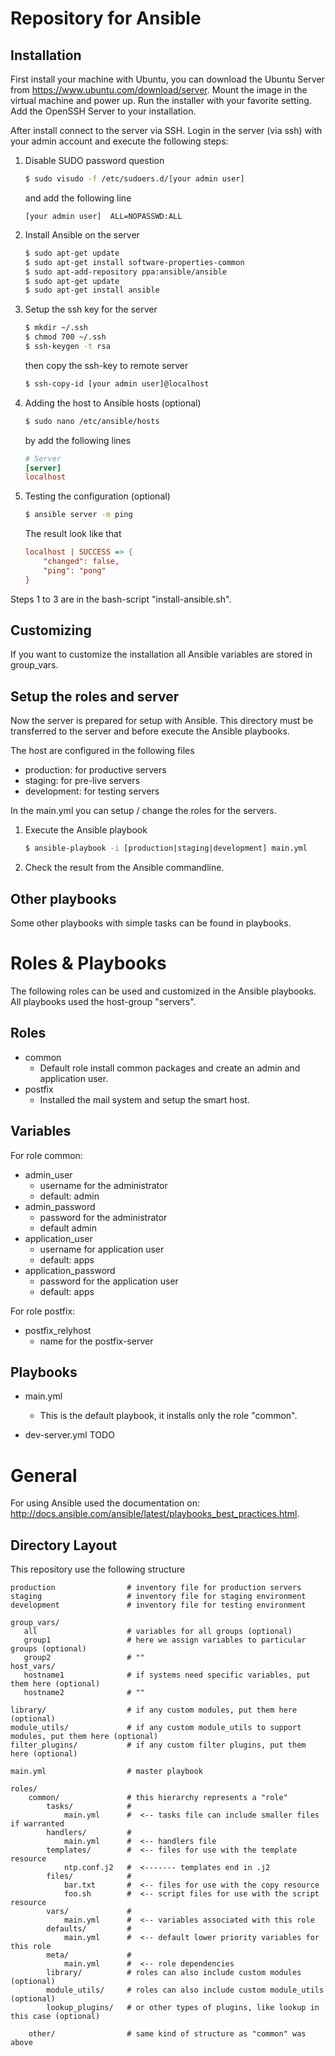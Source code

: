 # Repository for Ansible

## Installation
First install your machine with Ubuntu, you can download the Ubuntu Server from https://www.ubuntu.com/download/server. 
Mount the image in the virtual machine and power up. Run the installer with your favorite setting. Add the OpenSSH Server
to your installation. 

After install connect to the server via SSH.
Login in the server (via ssh) with your admin account and execute the following steps: 

1. Disable SUDO password question

    ```bash
    $ sudo visudo -f /etc/sudoers.d/[your admin user]
    ```
    and add the following line
    ``` 
    [your admin user]  ALL=NOPASSWD:ALL
    ```

1. Install Ansible on the server
    
    ```bash
    $ sudo apt-get update
    $ sudo apt-get install software-properties-common
    $ sudo apt-add-repository ppa:ansible/ansible
    $ sudo apt-get update
    $ sudo apt-get install ansible
    ```

1. Setup the ssh key for the server
    
    ```bash
    $ mkdir ~/.ssh
    $ chmod 700 ~/.ssh
    $ ssh-keygen -t rsa
	```
    
    then copy the ssh-key to remote server
    ```bash
    $ ssh-copy-id [your admin user]@localhost
    ```

1. Adding the host to Ansible hosts (optional)
    ```bash
    $ sudo nano /etc/ansible/hosts
    ```
    by add the following lines
    ```ini
    # Server
    [server]
    localhost
    ```

1. Testing the configuration (optional)
    ```bash
    $ ansible server -m ping
    ```
    The result look like that
    ```ini
    localhost | SUCCESS => {
        "changed": false,
        "ping": "pong"
    }
    ```

Steps 1 to 3 are in the bash-script "install-ansible.sh".

## Customizing

If you want to customize the installation all Ansible variables are stored in
group_vars.

## Setup the roles and server

Now the server is prepared for setup with Ansible. This directory must be transferred
to the server and before execute the Ansible playbooks.

The host are configured in the following files 
 - production: for productive servers
 - staging: for pre-live servers
 - development: for testing servers
 
In the main.yml you can setup / change the roles for the servers.

1. Execute the Ansible playbook
    ```bash
    $ ansible-playbook -i [production|staging|development] main.yml
    ```

1. Check the result from the Ansible commandline.

## Other playbooks

Some other playbooks with simple tasks can be found in playbooks.

# Roles & Playbooks

The following roles can be used and customized in the Ansible playbooks. All playbooks used the host-group "servers".

## Roles

 - common
 	- Default role install common packages and create an admin and application user.
 - postfix
 	- Installed the mail system and setup the smart host.

## Variables

For role common:
 - admin_user
 	- username for the administrator
 	- default: admin
 - admin_password
 	- password for the administrator
 	- default admin
 - application_user
 	- username for application user
 	- default: apps
 - application_password
 	- password for the application user
 	- default: apps

For role postfix:
 - postfix_relyhost
 	- name for the postfix-server

## Playbooks

 - main.yml
 	- This is the default playbook, it installs only the role "common".

 - dev-server.yml
   TODO


# General

For using Ansible used the documentation on: http://docs.ansible.com/ansible/latest/playbooks_best_practices.html.

## Directory Layout

This repository use the following structure

	production                # inventory file for production servers
	staging                   # inventory file for staging environment
	development				  # inventory file for testing environment

	group_vars/
	   all                    # variables for all groups (optional)
	   group1                 # here we assign variables to particular groups (optional)
	   group2                 # ""
	host_vars/
	   hostname1              # if systems need specific variables, put them here (optional)
	   hostname2              # ""

	library/                  # if any custom modules, put them here (optional)
	module_utils/             # if any custom module_utils to support modules, put them here (optional)
	filter_plugins/           # if any custom filter plugins, put them here (optional)

	main.yml                  # master playbook

	roles/
	    common/               # this hierarchy represents a "role"
	        tasks/            # 
	            main.yml      #  <-- tasks file can include smaller files if warranted
	        handlers/         #
	            main.yml      #  <-- handlers file
	        templates/        #  <-- files for use with the template resource
	            ntp.conf.j2   #  <------- templates end in .j2
	        files/            #
	            bar.txt       #  <-- files for use with the copy resource
	            foo.sh        #  <-- script files for use with the script resource
	        vars/             #
	            main.yml      #  <-- variables associated with this role
	        defaults/         #
	            main.yml      #  <-- default lower priority variables for this role
	        meta/             #
	            main.yml      #  <-- role dependencies
	        library/          # roles can also include custom modules (optional)
	        module_utils/     # roles can also include custom module_utils (optional)
	        lookup_plugins/   # or other types of plugins, like lookup in this case (optional)

	    other/                # same kind of structure as "common" was above
